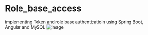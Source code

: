 # Role_base_access
implementing Token and role base authenticatioin using Spring Boot, Angular and MySQL
![image](https://github.com/vinodseervi/Role_base_access/assets/65346730/465c7f88-cd39-40dc-b1ad-14acdec1161b)
